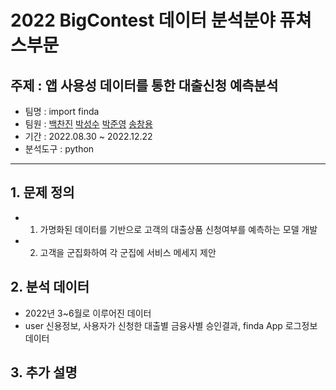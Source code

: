 # 2022 BigContest 데이터 분석분야 퓨쳐스부문

## 주제 : 앱 사용성 데이터를 통한 대출신청 예측분석

- 팀명 : import finda
- 팀원 : [백찬진](https://github.com/Chanjinee) [박성수](https://github.com/sungsu0111) [박준영]() [송창용](https://github.com/et007693)
- 기간 : 2022.08.30 ~ 2022.12.22
- 분석도구 : python

-----------------------------------------------------------------------------------------

## 1. 문제 정의

- 1) 가명화된 데이터를 기반으로 고객의 대출상품 신청여부를 예측하는 모델 개발
- 2) 고객을 군집화하여 각 군집에 서비스 메세지 제안

## 2. 분석 데이터

- 2022년 3~6월로 이루어진 데이터
- user 신용정보, 사용자가 신청한 대출별 금융사별 승인결과, finda App 로그정보 데이터

## 3. 추가 설명

